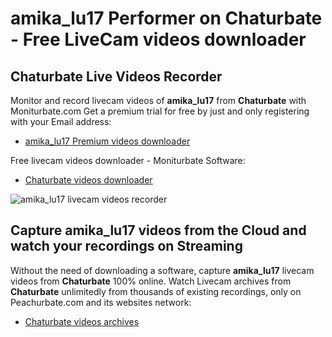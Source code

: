 # amika_lu17 Performer on Chaturbate - Free LiveCam videos downloader

## Chaturbate Live Videos Recorder

Monitor and record livecam videos of **amika_lu17** from **Chaturbate** with Moniturbate.com
Get a premium trial for free by just and only registering with your Email address:
* [amika_lu17 Premium videos downloader](https://moniturbate.com/request-demo-licence-key.html)

Free livecam videos downloader - Moniturbate Software:
* [Chaturbate videos downloader](https://moniturbate.com/moniturbate-download-software.html)

![amika_lu17 livecam videos recorder](https://peachurnet.com/templates/moniturbate-software.png)


## Capture amika_lu17 videos from the Cloud and watch your recordings on Streaming

Without the need of downloading a software, capture **amika_lu17** livecam videos from **Chaturbate** 100% online.
Watch Livecam archives from **Chaturbate** unlimitedly from thousands of existing recordings, only on Peachurbate.com and its websites network:
* [Chaturbate videos archives](https://peachurnet.com/)